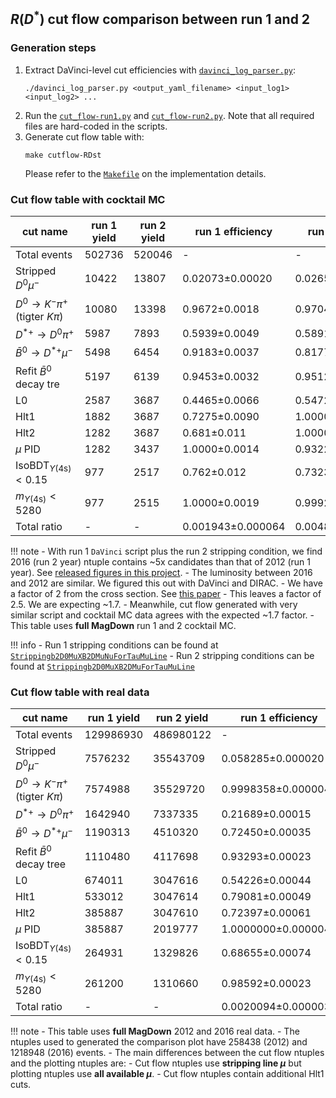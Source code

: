 ## $R(D^{*})$ cut flow comparison between run 1 and 2

### Generation steps

1. Extract DaVinci-level cut efficiencies with [`davinci_log_parser.py`](https://github.com/umd-lhcb/lhcb-ntuples-gen/blob/master/utils/davinci_log_parser.py):
    ```
    ./davinci_log_parser.py <output_yaml_filename> <input_log1> <input_log2> ...
    ```
2. Run the [`cut_flow-run1.py`](https://github.com/umd-lhcb/lhcb-ntuples-gen/blob/master/run1-b2D0MuXB2DMuNuForTauMuLine/cut_flow/cut_flow-run1.py) and [`cut_flow-run2.py`](https://github.com/umd-lhcb/lhcb-ntuples-gen/blob/master/run2-b2D0MuXB2DMuForTauMuLine/cut_flow/cut_flow-run2.py). Note that all required files are hard-coded in the scripts.
3. Generate cut flow table with:
    ```
    make cutflow-RDst
    ```
    Please refer to the [`Makefile`](https://github.com/umd-lhcb/lhcb-ntuples-gen/blob/master/Makefile) on the implementation details.


### Cut flow table with cocktail MC

| cut name                                     | run 1 yield   | run 2 yield   | run 1 efficiency   | run 2 efficiency   | double ratio   |
|----------------------------------------------|---------------|---------------|--------------------|--------------------|----------------|
| Total events                                 | 502736        | 520046        | -                  | -                  | -              |
| Stripped $D^0 \mu^-$                         | 10422         | 13807         | 0.02073±0.00020    | 0.02655±0.00022    | 1.281±0.016    |
| $D^0 \rightarrow K^- \pi^+$ (tigter $K \pi$) | 10080         | 13398         | 0.9672±0.0018      | 0.9704±0.0015      | 1.0033±0.0025  |
| $D^{*+} \rightarrow D^0 \pi^+$               | 5987          | 7893          | 0.5939±0.0049      | 0.5891±0.0043      | 0.992±0.011    |
| $\bar{B}^0 \rightarrow D^{*+} \mu^-$         | 5498          | 6454          | 0.9183±0.0037      | 0.8177±0.0044      | 0.8904±0.0060  |
| Refit $\bar{B}^0$ decay tre                 | 5197          | 6139          | 0.9453±0.0032      | 0.9512±0.0028      | 1.0063±0.0045  |
| L0                                           | 2587          | 3687          | 0.4465±0.0066      | 0.5472±0.0061      | 1.226±0.023    |
| Hlt1                                         | 1882          | 3687          | 0.7275±0.0090      | 1.00000±0.00050    | 1.375±0.017    |
| Hlt2                                         | 1282          | 3687          | 0.681±0.011        | 1.00000±0.00050    | 1.468±0.024    |
| $\mu$ PID                                    | 1282          | 3437          | 1.0000±0.0014      | 0.9322±0.0044      | 0.9322±0.0046  |
| $\text{IsoBDT}_{\Upsilon(\text{4s})} < 0.15$ | 977           | 2517          | 0.762±0.012        | 0.7323±0.0077      | 0.961±0.019    |
| $m_{\Upsilon(\text{4s})} < 5280$             | 977           | 2515          | 1.0000±0.0019      | 0.9992±0.0010      | 0.9992±0.0021  |
| Total ratio                                  | -             | -             | 0.001943±0.000064  | 0.004836±0.000098  | 2.489±0.096    |

!!! note
    - With run 1 `DaVinci` script plus the run 2 stripping condition, we find
      2016 (run 2 year) ntuple contains ~5x candidates than that of 2012 (run 1
      year). See [released figures in this project](https://github.com/umd-lhcb/RDRDstRun2AnalysisPreservation/releases/latest).
    - The luminosity between 2016 and 2012 are similar. We figured this out with DaVinci and DIRAC.
    - We have a factor of 2 from the cross section. See [this paper](https://arxiv.org/pdf/1612.05140.pdf)
    - This leaves a factor of 2.5. We are expecting ~1.7.
    - Meanwhile, cut flow generated with very similar script and cocktail MC
      data agrees with the expected ~1.7 factor.
    - This table uses **full MagDown** run 1 and 2 cocktail MC.

!!! info
    - Run 1 stripping conditions can be found at [`Strippingb2D0MuXB2DMuNuForTauMuLine`](http://lhcbdoc.web.cern.ch/lhcbdoc/stripping/config/stripping21/semileptonic/strippingb2d0muxb2dmunufortaumuline.html)
    - Run 2 stripping conditions can be found at [`Strippingb2D0MuXB2DMuForTauMuLine`](http://lhcbdoc.web.cern.ch/lhcbdoc/stripping/config/stripping28r2/semileptonic/strippingb2d0muxb2dmufortaumuline.html)


### Cut flow table with real data

| cut name                                     | run 1 yield   | run 2 yield   | run 1 efficiency    | run 2 efficiency      | double ratio        |
|----------------------------------------------|---------------|---------------|---------------------|-----------------------|---------------------|
| Total events                                 | 129986930     | 486980122     | -                   | -                     | -                   |
| Stripped $D^0 \mu^-$                         | 7576232       | 35543709      | 0.058285±0.000020   | 0.072988±0.000012     | 1.25227±0.00048     |
| $D^0 \rightarrow K^- \pi^+$ (tigter $K \pi$) | 7574988       | 35529720      | 0.9998358±0.0000048 | 0.9996064±0.0000033   | 0.9997706±0.0000058 |
| $D^{*+} \rightarrow D^0 \pi^+$               | 1642940       | 7337335       | 0.21689±0.00015     | 0.206513±0.000068     | 0.95215±0.00072     |
| $\bar{B}^0 \rightarrow D^{*+} \mu^-$         | 1190313       | 4510320       | 0.72450±0.00035     | 0.61471±0.00018       | 0.84846±0.00048     |
| Refit $\bar{B}^0$ decay tree                 | 1110480       | 4117698       | 0.93293±0.00023     | 0.91295±0.00013       | 0.97858±0.00028     |
| L0                                           | 674011        | 3047616       | 0.54226±0.00044     | 0.63643±0.00022       | 1.1736±0.0010       |
| Hlt1                                         | 533012        | 3047614       | 0.79081±0.00049     | 0.99999934±0.00000086 | 1.26453±0.00079     |
| Hlt2                                         | 385887        | 3047610       | 0.72397±0.00061     | 0.9999987±0.0000010   | 1.3813±0.0012       |
| $\mu$ PID                                    | 385887        | 2019777       | 1.0000000±0.0000047 | 0.66274±0.00027       | 0.66274±0.00027     |
| $\text{IsoBDT}_{\Upsilon(\text{4s})} < 0.15$ | 264931        | 1329826       | 0.68655±0.00074     | 0.65840±0.00033       | 0.9590±0.0011       |
| $m_{\Upsilon(\text{4s})} < 5280$             | 261200        | 1310660       | 0.98592±0.00023     | 0.98559±0.00010       | 0.99967±0.00026     |
| Total ratio                                  | -             | -             | 0.0020094±0.0000039 | 0.0026914±0.0000023   | 1.3394±0.0029       |

!!! note
    - This table uses **full MagDown** 2012 and 2016 real data.
    - The ntuples used to generated the comparison plot have 258438 (2012) and
      1218948 (2016) events.
    - The main differences between the cut flow ntuples and the plotting
      ntuples are:
      - Cut flow ntuples use **stripping line $\mu$** but plotting ntuples use
        **all available $\mu$**.
      - Cut flow ntuples contain additional Hlt1 cuts.
